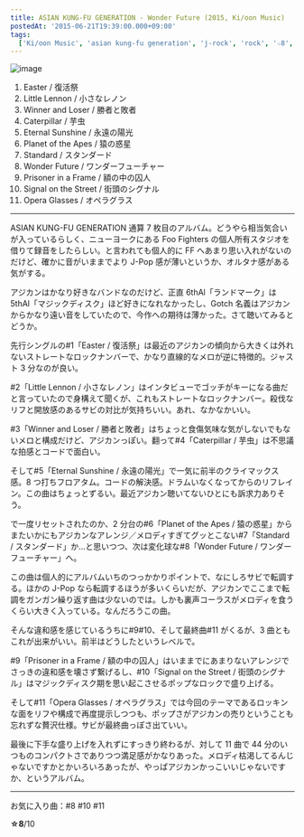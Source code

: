 ```yaml
---
title: ASIAN KUNG-FU GENERATION - Wonder Future (2015, Ki/oon Music)
postedAt: '2015-06-21T19:39:00.000+09:00'
tags:
  ['Ki/oon Music', 'asian kung-fu generation', 'j-rock', 'rock', '☆8', '2015']
---
```


![image](/images/122071216684_0.jpg)

1. Easter / 復活祭
2. Little Lennon / 小さなレノン
3. Winner and Loser / 勝者と敗者
4. Caterpillar / 芋虫
5. Eternal Sunshine / 永遠の陽光
6. Planet of the Apes / 猿の惑星
7. Standard / スタンダード
8. Wonder Future / ワンダーフューチャー
9. Prisoner in a Frame / 額の中の囚人
10. Signal on the Street / 街頭のシグナル
11. Opera Glasses / オペラグラス

---

ASIAN KUNG-FU GENERATION 通算 7 枚目のアルバム。どうやら相当気合いが入っているらしく、ニューヨークにある Foo Fighters の個人所有スタジオを借りて録音をしたらしい。と言われても個人的に FF へあまり思い入れがないのだけど、確かに音がいままでより J-Pop 感が薄いというか、オルタナ感がある気がする。

アジカンはかなり好きなバンドなのだけど、正直 6thAl「ランドマーク」は 5thAl「マジックディスク」ほど好きになれなかったし、Gotch 名義はアジカンからかなり遠い音をしていたので、今作への期待は薄かった。さて聴いてみるとどうか。

先行シングルの#1「Easter / 復活祭」は最近のアジカンの傾向から大きくは外れないストレートなロックナンバーで、かなり直線的なメロが逆に特徴的。ジャスト 3 分なのが良い。

#2「Little Lennon / 小さなレノン」はインタビューでゴッチがキーになる曲だと言っていたので身構えて聞くが、これもストレートなロックナンバー。殺伐なリフと開放感のあるサビの対比が気持ちいい。あれ、なかなかいい。

#3「Winner and Loser / 勝者と敗者」はちょっと食傷気味な気がしないでもないメロと構成だけど、アジカンっぽい。翻って#4「Caterpillar / 芋虫」は不思議な拍感とコードで面白い。

そして#5「Eternal Sunshine / 永遠の陽光」で一気に前半のクライマックス感。8 つ打ちフロアタム。コードの解決感。ドラムいなくなってからのリフレイン。この曲はちょっとずるい。最近アジカン聴いてないひとにも訴求力ありそう。

で一度リセットされたのか、2 分台の#6「Planet of the Apes / 猿の惑星」からまたいかにもアジカンなアレンジ／メロディすぎてグッとこない#7「Standard / スタンダード」か…と思いつつ、次は変化球な#8「Wonder Future / ワンダーフューチャー」へ。

この曲は個人的にアルバムいちのつっかかりポイントで、なにしろサビで転調する。ほかの J-Pop なら転調するほうが多いくらいだが、アジカンでここまで転調をガンガン繰り返す曲は少ないのでは。しかも裏声コーラスがメロディを食うくらい大きく入っている。なんだろうこの曲。

そんな違和感を感じているうちに#9#10、そして最終曲#11 がくるが、3 曲ともこれが出来がいい。前半はどうしたというレベルで。

#9「Prisoner in a Frame / 額の中の囚人」はいままでにあまりないアレンジでさっきの違和感を壊さず繋げるし、#10「Signal on the Street / 街頭のシグナル」はマジックディスク期を思い起こさせるポップなロックで盛り上げる。

そして#11「Opera Glasses / オペラグラス」では今回のテーマであるロッキンな面をリフや構成で再度提示しつつも、ポップさがアジカンの売りということも忘れずな贅沢仕様。サビが最終曲っぽさ出ていい。

最後に下手な盛り上げを入れずにすっきり終わるが、対して 11 曲で 44 分のいつものコンパクトさでありつつ満足感がかなりあった。メロディ枯渇してるんじゃないですかとかいろいろあったが、やっぱアジカンかっこいいじゃないですか、というアルバム。

---

お気に入り曲：#8 #10 #11

**☆8**/10
